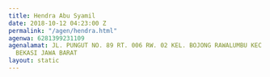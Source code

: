 ```yaml
---
title: Hendra Abu Syamil
date: 2018-10-12 04:23:00 Z
permalink: "/agen/hendra.html"
agenwa: 6281399231109
agenalamat: JL. PUNGUT NO. 89 RT. 006 RW. 02 KEL. BOJONG RAWALUMBU KEC. RAWALUMBU
  BEKASI JAWA BARAT
layout: static
---
```



